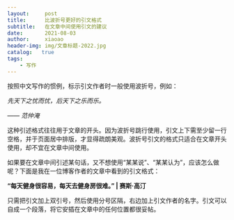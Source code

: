 ```yaml
---
layout:     post
title:      比波折号更好的引文格式
subtitle:   在文章中间使用引文的建议
date:       2021-08-03
author:     xiaoao
header-img: img/文章标题-2022.jpg
catalog:   true
tags:
    - 写作
---
```


<p>按照中文写作的惯例，标示引文作者时一般使用波折号，例如：</p>
<p>                             <em>先天下之忧而忧，后天下之乐而乐。</em></p>
<p>                                                                     <em>—— 范仲淹</em> </p>
<p>这种引述格式往往用于文章的开头。因为波折号跳行使用，引文上下需至少留一行空格，并于页面居中排版，才显得疏朗美观。波折号引文的格式只适合在文章开头使用，却不宜在文章中间使用。</p>
<p>如果要在文章中间引述某句话，又不想使用“某某说”、“某某认为”，应该怎么做呢？下面是我在一位博客作者的文章中看到的引文格式：</p>
<p> <strong>“每天健身很容易，每天去健身房很难。” | 赛斯·高汀</strong></p>
<p>只需把引文加上双引号，然后使用分号区隔，右边加上引文作者的名字。引文可以自成一个段落，将它安插在文章中的任何位置都很妥帖。</p>
